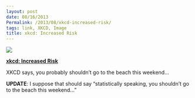 ```yaml
---
layout: post
date: 08/16/2013
Permalink: /2013/08/xkcd-increased-risk/
tags: link, XKCD, Image
title: xkcd: Increased Risk
---
```


<img src="http://imgs.xkcd.com/comics/increased_risk.png"/><br/>

<p><strong><a href="http://xkcd.com/1252/">xkcd: Increased Risk</a></strong></p>

<p>XKCD says, you probably shouldn&#8217;t go to the beach this weekend&#8230;</p>

<p><strong>UPDATE</strong>: I suppose that should say &#8220;statistically speaking, you shouldn&#8217;t go to the beach this weekend&#8230;&#8221;</p>